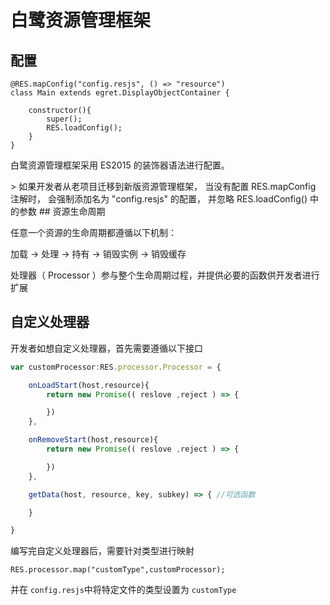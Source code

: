 # 白鹭资源管理框架


## 配置

```
@RES.mapConfig("config.resjs", () => "resource")
class Main extends egret.DisplayObjectContainer {

    constructor(){
        super();
        RES.loadConfig();
    }
}
```
白鹭资源管理框架采用 ES2015 的装饰器语法进行配置。


<a name="upgrade-decorator">
> 如果开发者从老项目迁移到新版资源管理框架，
当没有配置 RES.mapConfig 注解时，
会强制添加名为 "config.resjs" 的配置，
并忽略 RES.loadConfig() 中的参数

<a name="processor">
## 资源生命周期

任意一个资源的生命周期都遵循以下机制：

加载 -> 处理 -> 持有 -> 销毁实例 -> 销毁缓存

处理器（ Processor ）参与整个生命周期过程，并提供必要的函数供开发者进行扩展


## 自定义处理器

开发者如想自定义处理器，首先需要遵循以下接口

```typescript
var customProcessor:RES.processor.Processor = {

    onLoadStart(host,resource){
        return new Promise(( reslove ,reject ) => {

        })
    },

    onRemoveStart(host,resource){
        return new Promise(( reslove ,reject ) => {

        })
    },

    getData(host, resource, key, subkey) => { //可选函数

    }

}
```

编写完自定义处理器后，需要针对类型进行映射

```
RES.processor.map("customType",customProcessor);
```
并在 ```config.resjs```中将特定文件的类型设置为 ```customType```




